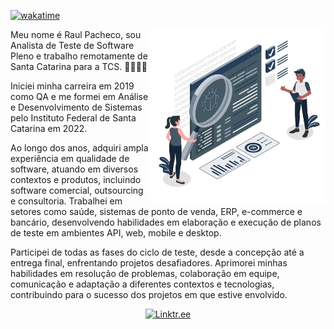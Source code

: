 [![wakatime](https://wakatime.com/badge/user/12459a56-3f92-4881-b7a4-d675c1c81cf0.svg)](https://wakatime.com/@12459a56-3f92-4881-b7a4-d675c1c81cf0)

<img align="right" height="280px" src="https://raw.githubusercontent.com/raulpacheco2k/raulpacheco2k/main/qa-engineers.png" />

Meu nome é Raul Pacheco, sou Analista de Teste de Software Pleno e trabalho remotamente de Santa Catarina para a TCS. 👨‍💻🇧🇷

Iniciei minha carreira em 2019 como QA e me formei em Análise e Desenvolvimento de Sistemas pelo Instituto Federal de Santa Catarina em 2022.

Ao longo dos anos, adquiri ampla experiência em qualidade de software, atuando em diversos contextos e produtos, incluindo software comercial, outsourcing e consultoria. Trabalhei em setores como saúde, sistemas de ponto de venda, ERP, e-commerce e bancário, desenvolvendo habilidades em elaboração e execução de planos de teste em ambientes API, web, mobile e desktop.

Participei de todas as fases do ciclo de teste, desde a concepção até a entrega final, enfrentando projetos desafiadores. Aprimorei minhas habilidades em resolução de problemas, colaboração em equipe, comunicação e adaptação a diferentes contextos e tecnologias, contribuindo para o sucesso dos projetos em que estive envolvido.

<p align="center">
  <a href="https://linktr.ee/raulpacheco2k" target="_blank" rel="noopener noreferrer">
    <img alt="Linktr.ee" src="https://img.shields.io/badge/-linktr.ee-brightgreen?style=for-the-badge&logo=linktree&logoColor=white&link=https://linktr.ee/raulpacheco2k&color=254f1a">
  </a>
</p>
